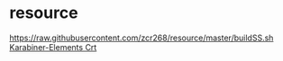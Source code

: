 # resource
https://raw.githubusercontent.com/zcr268/resource/master/buildSS.sh
[Karabiner-Elements Crt](karabiner://karabiner/assets/complex_modifications/import?url=https%3a%2f%2fraw.githubusercontent.com%2fzcr268%2fresource%2fmaster%2fCrt.json)
